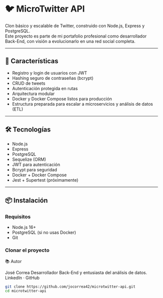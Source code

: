 # 🐦 MicroTwitter API

Clon básico y escalable de Twitter, construido con Node.js, Express y PostgreSQL.  
Este proyecto es parte de mi portafolio profesional como desarrollador Back-End, con visión a evolucionarlo en una red social completa.

---

## 🚀 Características

- Registro y login de usuarios con JWT
- Hashing seguro de contraseñas (bcrypt)
- CRUD de tweets
- Autenticación protegida en rutas
- Arquitectura modular
- Docker y Docker Compose listos para producción
- Estructura preparada para escalar a microservicios y análisis de datos (ETL)

---

## 🛠️ Tecnologías

- Node.js
- Express
- PostgreSQL
- Sequelize (ORM)
- JWT para autenticación
- Bcrypt para seguridad
- Docker + Docker Compose
- Jest + Supertest (próximamente)

---

## 📦 Instalación

### Requisitos
- Node.js 16+
- PostgreSQL (si no usas Docker)
- Git

### Clonar el proyecto
📚 Autor

José Correa
Desarrollador Back-End y entusiasta del análisis de datos.
LinkedIn · GitHub
```bash
git clone https://github.com/jocorrea42/microtwitter-api.git
cd microtwitter-api
